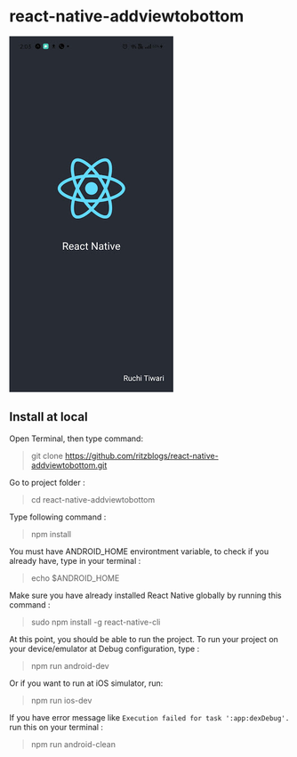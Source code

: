 # react-native-addviewtobottom

![demo](https://github.com/ritzblogs/react-native-addviewtobottom/blob/master/viewtobottom.jpg)  

## Install at local
Open Terminal, then type command:  
> git clone  https://github.com/ritzblogs/react-native-addviewtobottom.git

Go to project folder :
> cd react-native-addviewtobottom

Type following command :  
> npm install  

You must have ANDROID_HOME environtment variable, to check if you already have, type in your terminal :  
> echo $ANDROID_HOME  

Make sure you have already installed React Native globally by running this command :  
> sudo npm install -g react-native-cli

At this point, you should be able to run the project.
To run your project on your device/emulator at Debug configuration, type :
> npm run android-dev  

Or if you want to run at iOS simulator, run:  
> npm run ios-dev
 
If you have error message like `Execution failed for task ':app:dexDebug'.` run this on your terminal :  
> npm run android-clean


